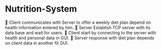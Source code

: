 # Nutrition-System
 Client communicates with Server to offer a weekly diet plan depend on health information entered by him.
 Server Establish TCP server with its data base and wait for users.
 Client start by connecting to the server with health and personal data in GUI.
 Server response with diet plan depends on client data in another fit GUI.
